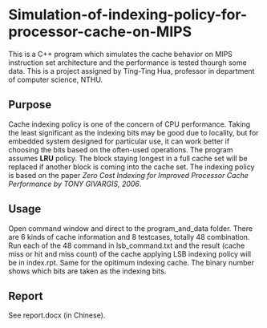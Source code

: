# Simulation-of-indexing-policy-for-processor-cache-on-MIPS
This is a C++ program which simulates the cache behavior on MIPS instruction set architecture and the performance is tested thourgh some data. This is a project assigned by Ting-Ting Hua, professor in department of computer science, NTHU.
## Purpose
Cache indexing policy is one of the concern of CPU performance. Taking the least significant as the indexing bits may be good due to locality, but for embedded system designed for particular use, it can work better if choosing the bits based on the often-used operations. The program assumes <b>LRU</b> policy. The block staying longest in a full cache set will be replaced if another block is coming into the cache set. The indexing policy is based on the paper <I>Zero Cost Indexing for Improved Processor
Cache Performance by TONY GIVARGIS, 2006</I>.
## Usage
Open command window and direct to the program_and_data folder. There are 6 kinds of cache information and 8 testcases, totally 48 combination. Run each of the 48 command in lsb_command.txt and the result (cache miss or hit and miss count) of the cache applying LSB indexing policy will be in index.rpt. Same for the opitimum indexing cache. The binary number shows which bits are taken as the indexing bits.
## Report
See report.docx (in Chinese).
